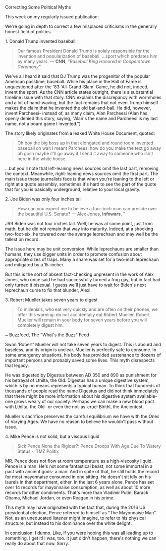 Correcting Some Political Myths

This week on my regularly issued publication:

We're going in depth to correct a few misplaced criticisms in the generally honest field of politics. 

1\. Donald Trump invented baseball

> Our famous President Donald Trump is solely responsible for the invention and popularization of baseball. ...sport which predates him by many years.
— **CNN**, *"Baseball King Honored in Cooperstown Ceremony"*

We've all heard it said that DJ Trump was the progenitor of the popular American passtime, baseball. While his place in the Hall of Fame is unquestioned after the '83 'All-Grand-Slam' Game, he did not, indeed, invent the sport. As the CNN article states outright, there is a substantial timeline issue with that story. CNN explains the discrepancy with wormholes and a lot of hand-waving, but the fact remains that not even Trump himself makes the claim that he invented the old bat-and-ball. He did, however, invent Parcheesi- instead of, as many claim, Alan Parcheesi (Alan has openly denied this story, saying, "Alan's the name and Parcheesi is my last name, not a board game I invented.")

The story likely originates from a leaked White House Document, quoted:

> Oh boy the big boss up in that elongated and round room invented baseball oh wait I meant Parcheesi how do you make the text go away oh gosh maybe it'll go away if I send it away to someone who isn't here in the white house.

...but you'll note that left-leaning news sources omit the last part, removing the context. Meanwhile, right-leaning news sources omit the first part. The main issue these journalists face is that when you're leaning to the left or right at a quote assembly, sometimes it's hard to see the part of the quote that for you is basically underground, relative to your local gravity. 

2\. Joe Biden was only four inches tall

> How can you expect me to believe a four-inch man can preside over the beautiful U.S. Senate? 
— Alex Jones, **Infowars**, "

JRR Biden was not four inches tall. Well, he was at some point, just from math, but he did not remain that way into maturity. Indeed, at a shocking two-foot-six, he towered over the average leprechaun and may well be the tallest on record. 

The issue here may be unit conversion. While leprechauns are smaller than humans, they use bigger units in order to promote confusion about appropriate sizes of traps. Many a snare was set for a two-inch leprechaun and mitigated by a 15-incher. 

But this is the sort of absent fact-checking unpresent in the work of Alex Jones, who once said he had successfully turned a frog gay, but in fact had only turned it bisexual. I guess we'll just have to wait for Biden's next leprechaun curse to fix that blunder, Alex!

3\. Robert Mueller takes seven years to digest

> To millenials, who eat very quickly and are often on their phones, we offer this warning: do not accidentally eat Robert Mueller. Robert Mueller will remain in your body for seven years before you will completely digest him.

~ Buzzfeed, The "What's the Buzz" Feed

Swan 'Robert' Mueller will not take seven years to digest. This is absurd and baseless, and its origin is unclear. Mueller is perfectly safe to consume. In some emergency situations, his body has provided sustenance to dozens of important persons and probably saved some lives. This myth disrespects that legacy. 

He was digested by Digestus between AD 350 and 890 as punishment for his betrayal of Lthilta, the Old. Digestus has a unique digestive system, which is by no means represents a typical human. To think that hundreds of thousands of people read the name Digestus and did not think immediately that there might be more information about his digestive system available- one grows weary of our society. Perhaps we can make a new blood pact with Lthilta, the Old- or even the not-as-cruel Blrithl, the Ancientest. 

Mueller's sacrifice preserves the careful equilibrium we have with the Ones of Varying Ages. We have no reason to believe he wouldn't pass without issue.

4\. Mike Pence is not solid, but a viscous liquid

> Sick Pence None the Rigider?: Pence Droops With Age Due To Watery Status
~ TMZ Politix

MR. Pence does not flow at room temperature as a high-viscosity liquid. Pence is a man. He's not some fantastical beast; not some immortal in a pact with ancient gods- a man. And in spite of that, he still holds the record for most mayonnaise consumed in one sitting. He doesn't sit idly on his laurels in that department, either. In the last 6 years alone, Pence has set over 14 records for mayonnaise consumption, as well as about 10 more records for other condiments. That's more than Vladimir Putin, Barack Obama, Michael Jordan, or even Reagan in his prime.

This myth may have originated with the fact that, during the 2016 US presidential election, Pence referred to himself as "The Mayonnaise Man". Not, as an uneducated listener might imagine, to refer to his physical structure, but instead to his dominance over the white delight. 



In conclusion: I dunno. Like, if you were hoping this was all leading up to something, I get it! I was, too. It just didn't happen, there's nothing we can really do about that now. Sorry. 